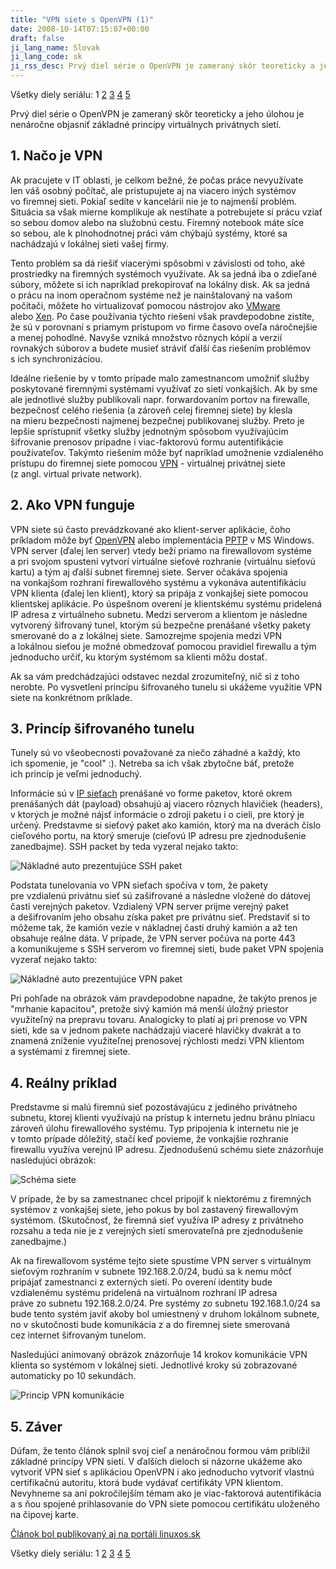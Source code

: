 ```yaml
---
title: "VPN siete s OpenVPN (1)"
date: 2008-10-14T07:15:07+00:00
draft: false
ji_lang_name: Slovak
ji_lang_code: sk
ji_rss_desc: Prvý diel série o OpenVPN je zameraný skôr teoreticky a jeho úlohou je nenáročne objasniť základné princípy virtuálnych privátnych sietí.
---
```


Všetky diely seriálu: 
1 
[2](/vpn-siete-s-openvpn-2/) 
[3](/vpn-siete-s-openvpn-3/) 
[4](/vpn-siete-s-openvpn-4/) 
[5](/vpn-siete-s-openvpn-5/)

Prvý diel série o OpenVPN je zameraný skôr teoreticky a jeho úlohou je nenáročne objasniť základné princípy virtuálnych privátnych sietí.

## 1. Načo je VPN

Ak pracujete v IT oblasti, je celkom bežné, že počas práce nevyužívate len váš osobný počítač, ale pristupujete aj na viacero iných systémov vo firemnej sieti. 
Pokiaľ sedíte v kancelárii nie je to najmenší problém. 
Situácia sa však mierne komplikuje ak nestíhate a potrebujete si prácu vziať so sebou domov alebo na služobnú cestu. 
Firemný notebook máte síce so sebou, ale k plnohodnotnej práci vám chýbajú systémy, ktoré sa nachádzajú v lokálnej sieti vašej firmy.

Tento problém sa dá riešiť viacerými spôsobmi v závislosti od toho, aké prostriedky na firemných systémoch využívate. 
Ak sa jedná iba o zdieľané súbory, môžete si ich napríklad prekopírovať na lokálny disk. 
Ak sa jedná o prácu na inom operačnom systéme než je nainštalovaný na vašom počítači, môžete ho virtualizovať pomocou nástrojov ako [VMware][1] alebo [Xen][2]. 
Po čase používania týchto riešení však pravdepodobne zistíte, že sú v porovnaní s priamym prístupom vo firme časovo oveľa náročnejšie a menej pohodlné. 
Navyše vzniká množstvo rôznych kópií a verzií rovnakých súborov a budete musieť stráviť ďalší čas riešením problémov s ich synchronizáciou.

Ideálne riešenie by v tomto prípade malo zamestnancom umožniť služby poskytované firemnými systémami využívať zo sietí vonkajších. 
Ak by sme ale jednotlivé služby publikovali napr. forwardovaním portov na firewalle, bezpečnosť celého riešenia (a zároveň celej firemnej siete) by klesla na mieru bezpečnosti najmenej bezpečnej publikovanej služby. 
Preto je lepšie sprístupniť všetky služby jednotným spôsobom využívajúcim šifrovanie prenosov prípadne i viac-faktorovú formu autentifikácie používateľov. 
Takýmto riešením môže byť napríklad umožnenie vzdialeného prístupu do firemnej siete pomocou [VPN][3] - virtuálnej privátnej siete (z angl. virtual private network).

## 2. Ako VPN funguje

VPN siete sú často prevádzkované ako klient-server aplikácie, čoho príkladom môže byť [OpenVPN][4] alebo implementácia [PPTP][5] v MS Windows. 
VPN server (ďalej len server) vtedy beží priamo na firewallovom systéme a pri svojom spustení vytvorí virtuálne sieťové rozhranie (virtuálnu sieťovú kartu) a tým aj ďalší subnet firemnej siete. 
Server očakáva spojenia na vonkajšom rozhraní firewallového systému a vykonáva autentifikáciu VPN klienta (ďalej len klient), ktorý sa pripája z vonkajšej siete pomocou klientskej aplikácie. 
Po úspešnom overení je klientskému systému pridelená IP adresa z virtuálneho subnetu. 
Medzi serverom a klientom je následne vytvorený šifrovaný tunel, ktorým sú bezpečne prenášané všetky pakety smerované do a z lokálnej siete. 
Samozrejme spojenia medzi VPN a lokálnou sieťou je možné obmedzovať pomocou pravidiel firewallu a tým jednoducho určiť, ku ktorým systémom sa klienti môžu dostať.

Ak sa vám predchádzajúci odstavec nezdal zrozumiteľný, nič si z toho nerobte. 
Po vysvetlení princípu šifrovaného tunelu si ukážeme využitie VPN siete na konkrétnom príklade.

## 3. Princíp šifrovaného tunelu

Tunely sú vo všeobecnosti považované za niečo záhadné a každý, kto ich spomenie, je "cool" :). 
Netreba sa ich však zbytočne báť, pretože ich princíp je veľmi jednoduchý.

Informácie sú v [IP sieťach][6] prenášané vo forme paketov, ktoré okrem prenášaných dát (payload) obsahujú aj viacero rôznych hlavičiek (headers), v ktorých je možné nájsť informácie o zdroji paketu i o cieli, pre ktorý je určený. 
Predstavme si sieťový paket ako kamión, ktorý ma na dverách číslo cieľového portu, na ktorý smeruje (cieľovú IP adresu pre zjednodušenie zanedbajme). 
SSH packet by teda vyzeral nejako takto:

![Nákladné auto prezentujúce SSH paket](paket.png)

Podstata tunelovania vo VPN sieťach spočíva v tom, že pakety pre vzdialenú privátnu sieť sú zašifrované a následne vložené do dátovej časti verejných paketov. 
Vzdialený VPN server prijme verejný paket a dešifrovaním jeho obsahu získa paket pre privátnu sieť. 
Predstaviť si to môžeme tak, že kamión vezie v nákladnej časti druhý kamión a až ten obsahuje reálne dáta. 
V prípade, že VPN server počúva na porte 443 a komunikujeme s SSH serverom vo firemnej sieti, bude paket VPN spojenia vyzerať nejako takto:

![Nákladné auto prezentujúce VPN paket](vpn_paket.png)

Pri pohľade na obrázok vám pravdepodobne napadne, že takýto prenos je "mrhanie kapacitou", pretože sivý kamión má menší úložný priestor využiteľný na prepravu tovaru. 
Analogicky to platí aj pri prenose vo VPN sieti, kde sa v jednom pakete nachádzajú viaceré hlavičky dvakrát a to znamená zníženie využiteľnej prenosovej rýchlosti medzi VPN klientom a systémami z firemnej siete.

## 4. Reálny príklad

Predstavme si malú firemnú sieť pozostávajúcu z jediného privátneho subnetu, ktorej klienti využívajú na prístup k internetu jednu bránu plniacu zároveň úlohu firewallového systému. 
Typ pripojenia k internetu nie je v tomto prípade dôležitý, stačí keď povieme, že vonkajšie rozhranie firewallu využíva verejnú IP adresu. 
Zjednodušenú schému siete znázorňuje nasledujúci obrázok:

![Schéma siete](network1.png)

V prípade, že by sa zamestnanec chcel pripojiť k niektorému z firemných systémov z vonkajšej siete, jeho pokus by bol zastavený firewallovým systémom. 
(Skutočnosť, že firemná sieť využíva IP adresy z privátneho rozsahu a teda nie je z verejných sietí smerovateľná pre zjednodušenie zanedbajme.)

Ak na firewallovom systéme tejto siete spustíme VPN server s virtuálnym sieťovým rozhraním v subnete 192.168.2.0/24, budú sa k nemu môcť pripájať zamestnanci z externých sietí. 
Po overení identity bude vzdialenému systému pridelená na virtuálnom rozhraní IP adresa práve zo subnetu 192.168.2.0/24. 
Pre systémy zo subnetu 192.168.1.0/24 sa bude tento systém javiť akoby bol umiestnený v druhom lokálnom subnete, no v skutočnosti bude komunikácia z a do firemnej siete smerovaná cez internet šifrovaným tunelom.

Nasledujúci animovaný obrázok znázorňuje 14 krokov komunikácie VPN klienta so systémom v lokálnej sieti. 
Jednotlivé kroky sú zobrazované automaticky po 10 sekundách.

![Princíp VPN komunikácie](network2.gif)

## 5. Záver

Dúfam, že tento článok splnil svoj cieľ a nenáročnou formou vám priblížil základné princípy VPN sietí. 
V ďalších dieloch si názorne ukážeme ako vytvoriť VPN sieť s aplikáciou OpenVPN i ako jednoducho vytvoriť vlastnú certifikačnú autoritu, ktorá bude vydávať certifikáty VPN klientom. 
Nevyhneme sa ani pokročilejším témam ako je viac-faktorová autentifikácia a s ňou spojené prihlasovanie do VPN siete pomocou certifikátu uloženého na čipovej karte.

[Článok bol publikovaný aj na portáli linuxos.sk][7]

Všetky diely seriálu: 
1 
[2](/vpn-siete-s-openvpn-2/) 
[3](/vpn-siete-s-openvpn-3/) 
[4](/vpn-siete-s-openvpn-4/) 
[5](/vpn-siete-s-openvpn-5/)


[1]: https://www.vmware.com/
[2]: https://en.wikipedia.org/wiki/Xen
[3]: https://en.wikipedia.org/wiki/Virtual_private_network
[4]: https://openvpn.net/
[5]: https://en.wikipedia.org/wiki/Point-to-Point_Tunneling_Protocol
[6]: https://en.wikipedia.org/wiki/Internet_Protocol
[7]: https://linuxos.sk/clanok/vpn-siete-s-openvpn-1/